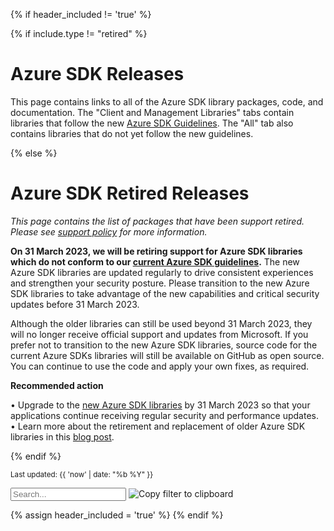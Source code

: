 {% if header_included != 'true' %}

{% if include.type != "retired" %}
# Azure SDK Releases

This page contains links to all of the Azure SDK library packages, code, and documentation.  The "Client and Management Libraries" tabs contain libraries that follow the new [Azure SDK Guidelines](https://aka.ms/azsdk/guide).  The "All" tab also contains libraries that do not yet follow the new guidelines.

{% else %}
# Azure SDK Retired Releases

*This page contains the list of packages that have been support retired. Please see [support policy](https://aka.ms/azsdk/policies/support) for more information.*


**On 31 March 2023, we will be retiring support for Azure SDK libraries which do not conform to our [current Azure SDK guidelines](https://azure.github.io/azure-sdk/general_introduction.html).** The new Azure SDK libraries are updated regularly to drive consistent experiences and strengthen your security posture. Please transition to the new Azure SDK libraries to take advantage of the new capabilities and critical security updates before 31 March 2023.  
 
Although the older libraries can still be used beyond 31 March 2023, they will no longer receive official support and updates from Microsoft. If you prefer not to transition to the new Azure SDK libraries, source code for the current Azure SDKs libraries will still be available on GitHub as open source. You can continue to use the code and apply your own fixes, as required.  
 
**Recommended action**

•	Upgrade to the [new Azure SDK libraries](aka.ms/azsdk) by 31 March 2023 so that your applications continue receiving regular security and performance updates.  
•	Learn more about the retirement and replacement of older Azure SDK libraries in this [blog post](https://azure.microsoft.com/en-us/blog/previewing-azure-sdks-following-new-azure-sdk-api-standards/). 


{% endif %}

<small>Last updated: {{ 'now' | date: "%b %Y" }}</small>

<div class="search-group">
    <input class="form-control" id="myInput" type="text" placeholder="Search...">
    <img
        alt="Copy filter to clipboard"
        class="search-share search-share-hide"
        id="searchShare"
        title="Copy filter link to clipboard"
        src="{{ "/images/share.png" | relative_url }}"
        tabindex=0
        >
</div>

{% assign header_included = 'true' %}
{% endif %}
